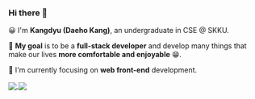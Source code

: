### Hi there 👋

😀 I'm __Kangdyu (Daeho Kang)__, an undergraduate in CSE @ SKKU.

🎯 __My goal__ is to be a __full-stack developer__ and develop many things that make our lives __more comfortable and enjoyable__ 😁.

👀 I'm currently focusing on __web front-end__ development.


<a href="https://github.com/anuraghazra/github-readme-stats">
  <img align="center" src="https://github-readme-stats.vercel.app/api/top-langs/?username=Kangdyu&layout=compact" />
</a>
<a href="https://github.com/anuraghazra/github-readme-stats">
  <img align="center" src="https://github-readme-stats.vercel.app/api?username=Kangdyu&show_icons=true&count_private=true" />
</a>
